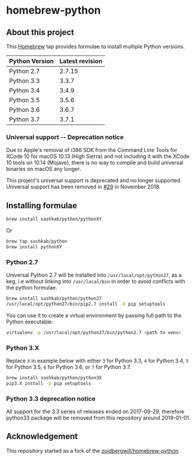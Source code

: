# homebrew-python

## About this project

This [Homebrew](http://brew.sh) tap provides formulae to install multiple Python versions.

Python Version | Latest revision
---------------|----------------
Python 2.7     | 2.7.15
Python 3.3     | 3.3.7
Python 3.4     | 3.4.9
Python 3.5     | 3.5.6
Python 3.6     | 3.6.7
Python 3.7     | 3.7.1

### Universal support -- Deprecation notice

Due to Apple's removal of i386 SDK from the Command Line Tools for XCode 10 for macOS 10.13 (High Sierra) and not including it with the XCode 10 tools on  10.14 (Mojave), there is no way to compile and build universal binaries on macOS any longer.

This project's universal support is deprecated and no longer supported. Universal support has been removed in [#29][29] in November 2018.

## Installing formulae

```bash
brew install sashkab/python/pythonXY
```

Or

```bash
brew tap sashkab/python
brew install pythonXY
```

### Python 2.7

Universal Python 2.7 will be installed into `/usr/local/opt/python27`, as a keg, i.e without linking into `/usr/local/bin` in order to avoid conflicts with the python formulae.

```bash
brew install sashkab/python/python27
/usr/local/opt/python27/bin/pip2.7 install -U pip setuptools
```

You can use it to create a virtual environment by passing full path to the Python executable:

```bash
virtualenv -p /usr/local/opt/python27/bin/python2.7 <path to venv>
```

### Python 3.X

Replace `X` in example below with either `3` for Python 3.3, `4` for Python 3.4, `5` for Python 3.5, `6` for Python 3.6, or `7` for Python 3.7.

```bash
brew install sashkab/python/python3X
pip3.X install -U pip setuptools
```

### Python 3.3 deprecation notice

All support for the 3.3 series of releases ended on 2017-09-29, therefore python33 package will be removed from this repository around 2019-01-01.


## Acknowledgement

This repository started as a fork of the [zoidbergwill/homebrew-python][1].

[1]: https://github.com/zoidbergwill/homebrew-python
[29]: https://github.com/sashkab/homebrew-python/issues/29
